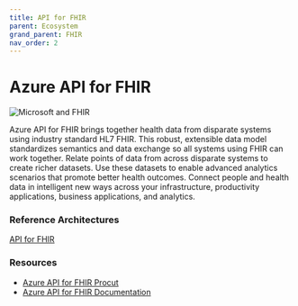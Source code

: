```yaml
---
title: API for FHIR
parent: Ecosystem
grand_parent: FHIR
nav_order: 2
---
```


# Azure API for FHIR 

![Microsoft and FHIR](/assets/images/msft-fhir.png)

Azure API for FHIR brings together health data from disparate systems using industry standard HL7 FHIR. This robust, extensible data model standardizes semantics and data exchange so all systems using FHIR can work together.  Relate points of data from across disparate systems to create richer datasets. Use these datasets to enable advanced analytics scenarios that promote better health outcomes. Connect people and health data in intelligent new ways across your infrastructure, productivity applications, business applications, and analytics.

### Reference Architectures 
[API for FHIR](/health-architectures/Architectures-FHIR.html)

### Resources 
- [Azure API for FHIR Procut](https://azure.microsoft.com/en-us/services/azure-api-for-fhir/)
- [Azure API for FHIR Documentation](https://docs.microsoft.com/en-us/azure/healthcare-apis/)

